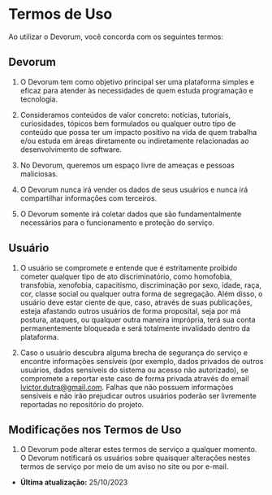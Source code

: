 # Termos de Uso
Ao utilizar o Devorum, você concorda com os seguintes termos:

## Devorum

1. O Devorum tem como objetivo principal ser uma plataforma simples e eficaz para atender às necessidades de quem estuda programação e tecnologia.

2. Consideramos conteúdos de valor concreto: notícias, tutoriais, curiosidades, tópicos bem formulados ou qualquer outro tipo de conteúdo que possa ter um impacto positivo na vida de quem trabalha e/ou estuda em áreas diretamente ou indiretamente relacionadas ao desenvolvimento de software.

3. No Devorum, queremos um espaço livre de ameaças e pessoas maliciosas.

4. O Devorum nunca irá vender os dados de seus usuários e nunca irá compartilhar informações com terceiros.

5. O Devorum somente irá coletar dados que são fundamentalmente necessários para o funcionamento e proteção do serviço.

## Usuário

1. O usuário se compromete e entende que é estritamente proibido cometer qualquer tipo de ato discriminatório, como homofobia, transfobia, xenofobia, capacitismo, discriminação por sexo, idade, raça, cor, classe social ou qualquer outra forma de segregação. Além disso, o usuário deve estar ciente de que, caso, através de suas publicações, esteja afastando outros usuários de forma proposital, seja por má postura, ataques, ou qualquer outra maneira imprópria, terá sua conta permanentemente bloqueada e será totalmente invalidado dentro da plataforma.

2. Caso o usuário descubra alguma brecha de segurança do serviço e encontre informações sensíveis (por exemplo, dados privados de outros usuários, dados sensíveis do sistema ou acesso não autorizado), se compromete a reportar este caso de forma privada através do email lvictor.dutra@gmail.com. Falhas que não possuem informações sensíveis e não irão prejudicar outros usuários poderão ser livremente reportadas no repositório do projeto.

## Modificações nos Termos de Uso
1. O Devorum pode alterar estes termos de serviço a qualquer momento. O Devorum notificará os usuários sobre quaisquer alterações nestes termos de serviço por meio de um aviso no site ou por e-mail.
- **Última atualização:** 25/10/2023
